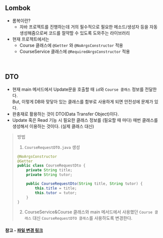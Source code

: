 ## Lombok
- 롬복이란? 
  - 자바 프로젝트를 진행하는데 거의 필수적으로 필요한 메소드/생성자 등을 자동생성해줌으로써 코드를 절약할 수 있도록 도와주는 라이브러리
- 현재 프로젝트에서는 
  - Course 클래스에 `@Getter` 와 `@NoArgsConstructor` 적용
  - CourseService 클래스에 `@RequiredArgsConstructor` 적용

<br>

## DTO
- 현재 main 메서드에서 Update문을 호출할 때 `id`와 `Course 클래스` 정보를 전달한다. <br>
  But, 이렇게 DB와 맞닿아 있는 클래스를 함부로 사용하게 되면 안전성에 문제가 있다.
- 완충재로 활용하는 것이 DTO(Data Transfer Object)이다.
- Update 혹은 Read 기능 시 필요한 클래스 정보를 (필요할 때 마다) 매번 클래스를 생성해서 이용하는 것이다. (실제 클래스 대신)
> 방법
> 1. `CourseRequestDTO.java` 생성
> ```java
> @NoArgsConstructor
> @Getter
> public class CourseRequestDto {
>     private String title;
>     private String tutor;
> 
>     public CourseRequestDto(String title, String tutor) {
>         this.title = title;
>         this.tutor = tutor;
>     }
> }
> ```
> 2. CourseService&Course 클래스와 main 메서드에서 사용했던 `Course 클래스` 대신 `CourseRequestDTO 클래스`를 사용하도록 변경한다.


#### 참고 - [파일 변경 링크](https://github.com/BananMoon/Spring_Study/pull/1/files)

